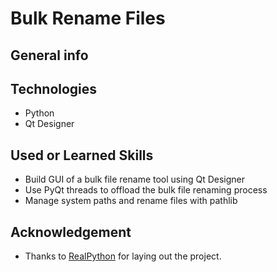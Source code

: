 # Bulk Rename Files

## General info


## Technologies
- Python
- Qt Designer 

## Used or Learned Skills
- Build GUI of a bulk file rename tool using Qt Designer
- Use PyQt threads to offload the bulk file renaming process
- Manage system paths and rename files with pathlib

## Acknowledgement
- Thanks to [RealPython](https://realpython.com/bulk-file-rename-tool-python/#step-2-create-the-pyqt-skeleton-application) for laying out the project.